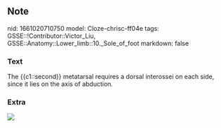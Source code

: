 ## Note
nid: 1661020710750
model: Cloze-chrisc-ff04e
tags: GSSE::!Contributor::Victor_Liu, GSSE::Anatomy::Lower_limb::10._Sole_of_foot
markdown: false

### Text
The {{c1::second}} metatarsal requires a dorsal interossei on each side, since it lies on the axis of abduction.

### Extra
<img src="250px-Gray446.png">
